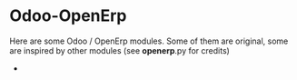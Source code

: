 # Odoo-OpenErp
Here are some Odoo / OpenErp modules.
Some of them are original, some are inspired by other modules (see __openerp__.py for credits)

-
